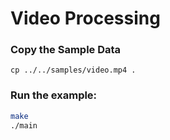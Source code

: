 # Video Processing

### Copy the Sample Data
```
cp ../../samples/video.mp4 .
```

### Run the example:
```bash
make
./main
```
